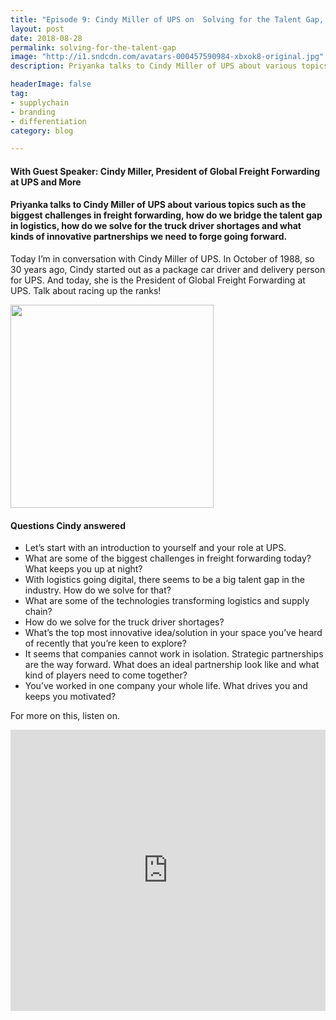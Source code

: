```yaml
---
title: "Episode 9: Cindy Miller of UPS on  Solving for the Talent Gap, Truck Driver Shortages and More"
layout: post
date: 2018-08-28
permalink: solving-for-the-talent-gap
image: "http://i1.sndcdn.com/avatars-000457590984-xbxok8-original.jpg"
description: Priyanka talks to Cindy Miller of UPS about various topics such as the biggest challenges in freight forwarding, how do we bridge the talent gap in logistics, how do we solve for the truck driver shortages and what kinds of innovative partnerships we need to forge going forward.

headerImage: false
tag:
- supplychain
- branding
- differentiation
category: blog

---
```

#### With Guest Speaker: Cindy Miller, President of Global Freight Forwarding at UPS and More
#### Priyanka talks to Cindy Miller of UPS about various topics such as the biggest challenges in freight forwarding, how do we bridge the talent gap in logistics, how do we solve for the truck driver shortages and what kinds of innovative partnerships we need to forge going forward.

Today I’m in conversation with Cindy Miller of UPS. In October of 1988, so 30 years ago, Cindy started out as a package car driver and delivery person for UPS. And today, she is the President of Global Freight Forwarding at UPS. Talk about racing up the ranks!

<img src= "https://www.aircargonews.net/uploads/pics/Cindy_Miller.jpg" alt="" width="325px">

#### Questions Cindy answered
- Let’s start with an introduction to yourself and your role at UPS.  
- What are some of the biggest challenges in freight forwarding today? What keeps you up at night?
- With logistics going digital, there seems to be a big talent gap in the industry. How do we solve for that?
- What are some of the technologies transforming logistics and supply chain?
- How do we solve for the truck driver shortages?
- What’s the top most innovative idea/solution in your space you’ve heard of recently that you’re keen to explore?
- It seems that companies cannot work in isolation. Strategic partnerships are the way forward. What does an ideal partnership look like and what kind of players need to come together?
- You’ve worked in one company your whole life. What drives you and keeps you motivated? 



For more on this, listen on.


<iframe width="100%" height="450" scrolling="no" frameborder="no" allow="autoplay" src="https://w.soundcloud.com/player/?url=https%3A//api.soundcloud.com/tracks/491749704&color=%235ba28e&auto_play=false&hide_related=false&show_comments=true&show_user=true&show_reposts=false&show_teaser=true&visual=true"></iframe>



